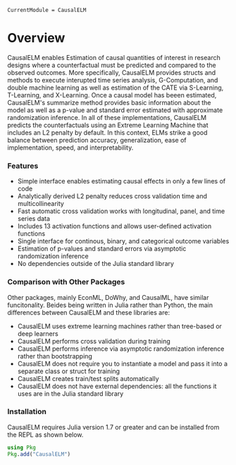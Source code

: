 ```@meta
CurrentModule = CausalELM
```

# Overview

CausalELM enables Estimation of causal quantities of interest in research designs where a 
counterfactual must be predicted and compared to the observed outcomes. More specifically, 
CausalELM provides structs and methods to execute interupted time series analysis, 
G-Computation, and double machine learning as well as estimation of the CATE via 
S-Learning, T-Learning, and X-Learning. Once a causal model has beeen estimated, CausalELM's 
summarize method provides basic information about the model as well as a p-value and 
standard error estimated with approximate randomization inference. In all of these 
implementations, CausalELM predicts the counterfactuals using an Extreme Learning Machine 
that includes an L2 penalty by default. In this context, ELMs strike a good balance between 
prediction accuracy, generalization, ease of implementation, speed, and interpretability. 

### Features
*   Simple interface enables estimating causal effects in only a few lines of code
*   Analytically derived L2 penalty reduces cross validation time and multicollinearity
*   Fast automatic cross validation works with longitudinal, panel, and time series data
*   Includes 13 activation functions and allows user-defined activation functions
*   Single interface for continous, binary, and categorical outcome variables
*   Estimation of p-values and standard errors via asymptotic randomization inference
*   No dependencies outside of the Julia standard library

### Comparison with Other Packages
Other packages, mainly EconML, DoWhy, and CausalML, have similar funcitonality. Beides being 
written in Julia rather than Python, the main differences between CausalELM and these 
libraries are:

*   CausalELM uses extreme learning machines rather than tree-based or deep learners
*   CausalELM performs cross validation during training
*   CausalELM performs inference via asymptotic randomization inference rather than 
    bootstrapping
*   CausalELM does not require you to instantiate a model and pass it into a separate class 
    or struct for training
*   CausalELM creates train/test splits automatically
*   CausalELM does not have external dependencies: all the functions it uses are in the 
    Julia standard library

### Installation
CausalELM requires Julia version 1.7 or greater and can be installed from the REPL as shown 
below. 
```julia
using Pkg 
Pkg.add("CausalELM")
```

